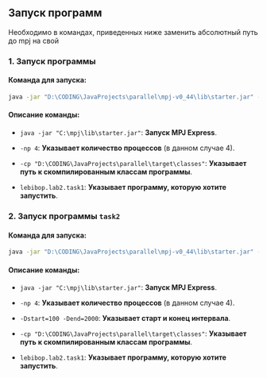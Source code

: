 ## Запуск программ

Необходимо в командах, приведенных ниже заменить абсолютный путь до mpj на свой

### **1. Запуск программы**

#### Команда для запуска:
```bash
java -jar "D:\CODING\JavaProjects\parallel\mpj-v0_44\lib\starter.jar" -np 4 -cp "D:\CODING\JavaProjects\parallel\target\classes" lebibop.lab2.task1
```

#### Описание команды:
- `java -jar "C:\mpj\lib\starter.jar"`: **Запуск MPJ Express**.

- `-np 4`: **Указывает количество процессов** (в данном случае 4).

- `-cp "D:\CODING\JavaProjects\parallel\target\classes"`: **Указывает путь к скомпилированным классам программы**.

- `lebibop.lab2.task1`: **Указывает программу, которую хотите запустить**.  

### **2. Запуск программы `task2`**

#### Команда для запуска:
```bash
java -jar "D:\CODING\JavaProjects\parallel\mpj-v0_44\lib\starter.jar" -np 4 -Dstart=100 -Dend=2000 -cp "D:\CODING\JavaProjects\parallel\target\classes" lebibop.lab2.task2
```

#### Описание команды:
- `java -jar "C:\mpj\lib\starter.jar"`: **Запуск MPJ Express**.

- `-np 4`: **Указывает количество процессов** (в данном случае 4).

- `-Dstart=100 -Dend=2000`: **Указывает старт и конец интервала**.

- `-cp "D:\CODING\JavaProjects\parallel\target\classes"`: **Указывает путь к скомпилированным классам программы**.

- `lebibop.lab2.task1`: **Указывает программу, которую хотите запустить**.  
